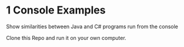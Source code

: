 # 1 Console Examples
Show similarities between Java and C# programs run from the console

Clone this Repo and run it on your own computer.
